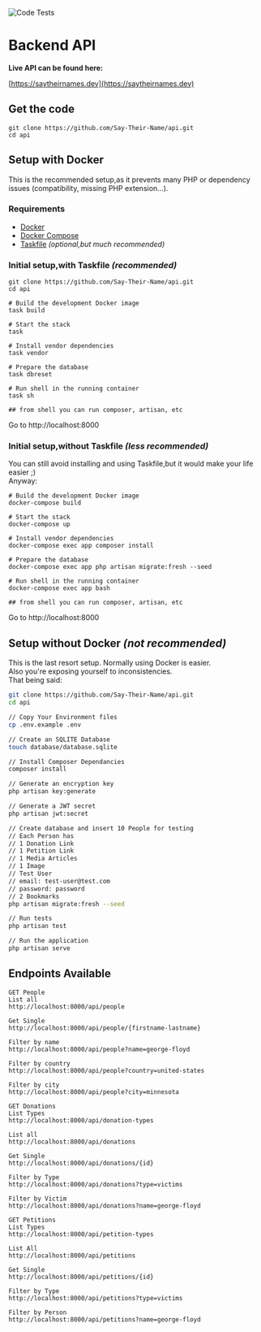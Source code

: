 ![Code Tests](https://github.com/Say-Their-Name/say-their-names-api/workflows/Code%20Tests/badge.svg)


# Backend API

**Live API can be found here:**  

[https://saytheirnames.dev](https://saytheirnames.dev)

## Get the code
```
git clone https://github.com/Say-Their-Name/api.git
cd api
```

## Setup with Docker
This is the recommended setup,as it prevents many PHP or dependency issues 
(compatibility, missing PHP extension...).

### Requirements
* [Docker](https://docs.docker.com/get-docker/)  
* [Docker Compose](https://docs.docker.com/compose/install/)  
* [Taskfile](https://taskfile.dev/#/installation) *(optional,but much recommended)*

### Initial setup,with Taskfile *(recommended)*
```
git clone https://github.com/Say-Their-Name/api.git
cd api

# Build the development Docker image
task build

# Start the stack
task

# Install vendor dependencies
task vendor

# Prepare the database
task dbreset

# Run shell in the running container
task sh

## from shell you can run composer, artisan, etc
```
Go to http://localhost:8000

### Initial setup,without Taskfile *(less recommended)*
You can still avoid installing and using Taskfile,but it would make your life easier ;)  
Anyway: 
```
# Build the development Docker image
docker-compose build

# Start the stack
docker-compose up

# Install vendor dependencies
docker-compose exec app composer install

# Prepare the database
docker-compose exec app php artisan migrate:fresh --seed

# Run shell in the running container
docker-compose exec app bash

## from shell you can run composer, artisan, etc
```
Go to http://localhost:8000

## Setup without Docker *(not recommended)*  
This is the last resort setup. Normally using Docker is easier.  
Also you're exposing yourself to inconsistencies.  
That being said:  
```bash
git clone https://github.com/Say-Their-Name/api.git
cd api

// Copy Your Environment files
cp .env.example .env

// Create an SQLITE Database
touch database/database.sqlite

// Install Composer Dependancies
composer install 

// Generate an encryption key
php artisan key:generate

// Generate a JWT secret
php artisan jwt:secret

// Create database and insert 10 People for testing
// Each Person has
// 1 Donation Link
// 1 Petition Link
// 1 Media Articles
// 1 Image
// Test User
// email: test-user@test.com
// password: password
// 2 Bookmarks
php artisan migrate:fresh --seed

// Run tests
php artisan test

// Run the application
php artisan serve
```

## Endpoints Available

```
GET People
List all
http://localhost:8000/api/people

Get Single
http://localhost:8000/api/people/{firstname-lastname}

Filter by name
http://localhost:8000/api/people?name=george-floyd

Filter by country
http://localhost:8000/api/people?country=united-states

Filter by city
http://localhost:8000/api/people?city=minnesota

GET Donations
List Types
http://localhost:8000/api/donation-types

List all
http://localhost:8000/api/donations

Get Single
http://localhost:8000/api/donations/{id}

Filter by Type
http://localhost:8000/api/donations?type=victims

Filter by Victim
http://localhost:8000/api/donations?name=george-floyd

GET Petitions
List Types
http://localhost:8000/api/petition-types

List All
http://localhost:8000/api/petitions

Get Single
http://localhost:8000/api/petitions/{id}

Filter by Type
http://localhost:8000/api/petitions?type=victims

Filter by Person
http://localhost:8000/api/petitions?name=george-floyd
```


